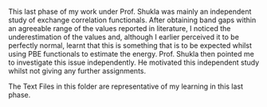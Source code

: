 This last phase of my work under Prof. Shukla was mainly an independent study of exchange correlation functionals. After obtaining band gaps within an agreeable range of the values reported in literature, I noticed the underestimation of the values and, although I earlier perceived it to be perfectly normal, learnt that this is something that is to be expected whilst using PBE functionals to estimate the energy. Prof. Shukla then pointed me to investigate this issue independently. He motivated this independent study whilst not giving any further assignments.

The Text Files in this folder are representative of my learning in this last phase. 

